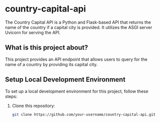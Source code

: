 # country-capital-api
The Country Capital API is a Python and Flask-based API that returns the name of the country if a capital city is provided. It utilizes the ASGI server Uvicorn for serving the API.

## What is this project about?

This project provides an API endpoint that allows users to query for the name of a country by providing its capital city.

## Setup Local Development Environment

To set up a local development environment for this project, follow these steps:

1. Clone this repository:

   ```bash
   git clone https://github.com/your-username/country-capital-api.git
